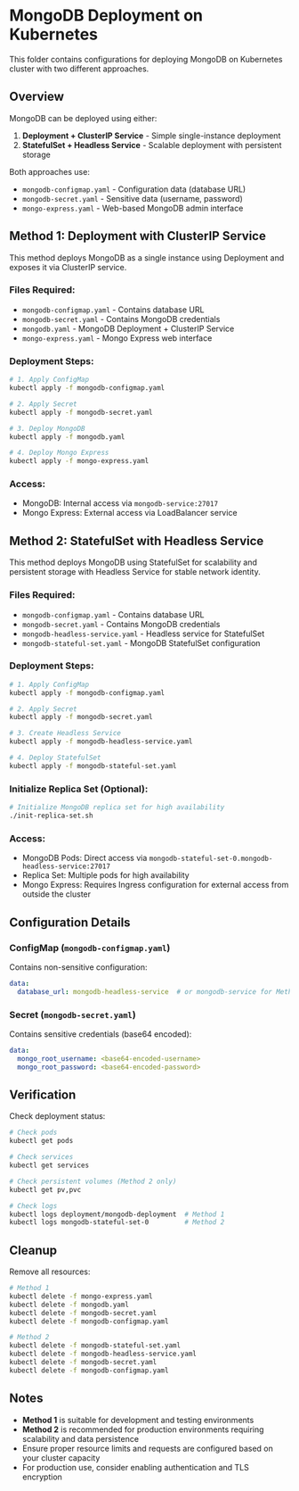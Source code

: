 # MongoDB Deployment on Kubernetes

This folder contains configurations for deploying MongoDB on Kubernetes cluster with two different approaches.

## Overview

MongoDB can be deployed using either:
1. **Deployment + ClusterIP Service** - Simple single-instance deployment
2. **StatefulSet + Headless Service** - Scalable deployment with persistent storage

Both approaches use:
- `mongodb-configmap.yaml` - Configuration data (database URL)
- `mongodb-secret.yaml` - Sensitive data (username, password)
- `mongo-express.yaml` - Web-based MongoDB admin interface

## Method 1: Deployment with ClusterIP Service

This method deploys MongoDB as a single instance using Deployment and exposes it via ClusterIP service.

### Files Required:
- `mongodb-configmap.yaml` - Contains database URL
- `mongodb-secret.yaml` - Contains MongoDB credentials
- `mongodb.yaml` - MongoDB Deployment + ClusterIP Service
- `mongo-express.yaml` - Mongo Express web interface

### Deployment Steps:
```bash
# 1. Apply ConfigMap
kubectl apply -f mongodb-configmap.yaml

# 2. Apply Secret
kubectl apply -f mongodb-secret.yaml

# 3. Deploy MongoDB
kubectl apply -f mongodb.yaml

# 4. Deploy Mongo Express
kubectl apply -f mongo-express.yaml
```

### Access:
- MongoDB: Internal access via `mongodb-service:27017`
- Mongo Express: External access via LoadBalancer service

## Method 2: StatefulSet with Headless Service

This method deploys MongoDB using StatefulSet for scalability and persistent storage with Headless Service for stable network identity.

### Files Required:
- `mongodb-configmap.yaml` - Contains database URL
- `mongodb-secret.yaml` - Contains MongoDB credentials
- `mongodb-headless-service.yaml` - Headless service for StatefulSet
- `mongodb-stateful-set.yaml` - MongoDB StatefulSet configuration

### Deployment Steps:
```bash
# 1. Apply ConfigMap
kubectl apply -f mongodb-configmap.yaml

# 2. Apply Secret
kubectl apply -f mongodb-secret.yaml

# 3. Create Headless Service
kubectl apply -f mongodb-headless-service.yaml

# 4. Deploy StatefulSet
kubectl apply -f mongodb-stateful-set.yaml
```

### Initialize Replica Set (Optional):
```bash
# Initialize MongoDB replica set for high availability
./init-replica-set.sh
```

### Access:
- MongoDB Pods: Direct access via `mongodb-stateful-set-0.mongodb-headless-service:27017`
- Replica Set: Multiple pods for high availability
- Mongo Express: Requires Ingress configuration for external access from outside the cluster

## Configuration Details

### ConfigMap (`mongodb-configmap.yaml`)
Contains non-sensitive configuration:
```yaml
data:
  database_url: mongodb-headless-service  # or mongodb-service for Method 1
```

### Secret (`mongodb-secret.yaml`)
Contains sensitive credentials (base64 encoded):
```yaml
data:
  mongo_root_username: <base64-encoded-username>
  mongo_root_password: <base64-encoded-password>
```

## Verification

Check deployment status:
```bash
# Check pods
kubectl get pods

# Check services
kubectl get services

# Check persistent volumes (Method 2 only)
kubectl get pv,pvc

# Check logs
kubectl logs deployment/mongodb-deployment  # Method 1
kubectl logs mongodb-stateful-set-0         # Method 2
```

## Cleanup

Remove all resources:
```bash
# Method 1
kubectl delete -f mongo-express.yaml
kubectl delete -f mongodb.yaml
kubectl delete -f mongodb-secret.yaml
kubectl delete -f mongodb-configmap.yaml

# Method 2
kubectl delete -f mongodb-stateful-set.yaml
kubectl delete -f mongodb-headless-service.yaml
kubectl delete -f mongodb-secret.yaml
kubectl delete -f mongodb-configmap.yaml
```

## Notes

- **Method 1** is suitable for development and testing environments
- **Method 2** is recommended for production environments requiring scalability and data persistence
- Ensure proper resource limits and requests are configured based on your cluster capacity
- For production use, consider enabling authentication and TLS encryption